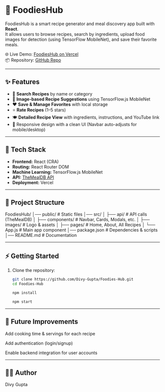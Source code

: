 # 🍔 FoodiesHub  

FoodiesHub is a smart recipe generator and meal discovery app built with **React**.  
It allows users to browse recipes, search by ingredients, upload food images for detection (using TensorFlow MobileNet), and save their favorite meals.  

🌐 Live Demo: [FoodiesHub on Vercel](https://foodies-hub-hg6v.vercel.app/)  
📦 Repository: [GitHub Repo](https://github.com/Divy-Gupta/Foodies-Hub)  

---

## ✨ Features
- 🔎 **Search Recipes** by name or category  
- 📸 **Image-based Recipe Suggestions** using TensorFlow.js MobileNet  
- ❤️ **Save & Manage Favorites** with local storage  
- ⭐ **Rate Recipes** (1–5 stars)  
- 🍽️ **Detailed Recipe View** with ingredients, instructions, and YouTube link  
- 📱 Responsive design with a clean UI (Navbar auto-adjusts for mobile/desktop)  

---

## 🚀 Tech Stack
- **Frontend:** React (CRA)  
- **Routing:** React Router DOM  
- **Machine Learning:** TensorFlow.js MobileNet  
- **API:** [TheMealDB API](https://www.themealdb.com/)  
- **Deployment:** Vercel

---
## 📂 Project Structure

FoodiesHub/
│── public/ # Static files
│── src/
│ ├── api/ # API calls (TheMealDB)
│ ├── components/ # Navbar, Cards, Modals, etc.
│ ├── images/ # Logo & assets
│ ├── pages/ # Home, About, All Recipes
│ └── App.js # Main app component
│── package.json # Dependencies & scripts
│── README.md # Documentation


---

## ⚡ Getting Started

1. Clone the repository:
   ```bash
   git clone https://github.com/Divy-Gupta/Foodies-Hub.git
   cd Foodies-Hub

   npm install

   npm start
   
---
## 📌 Future Improvements
Add cooking time & servings for each recipe

Add authentication (login/signup)

Enable backend integration for user accounts

---

## 👨‍💻 Author
Divy Gupta
